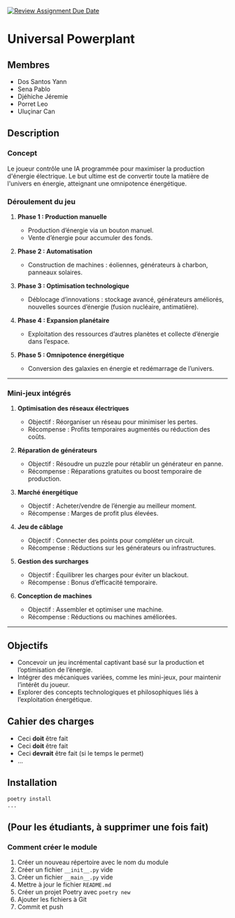 [![Review Assignment Due Date](https://classroom.github.com/assets/deadline-readme-button-22041afd0340ce965d47ae6ef1cefeee28c7c493a6346c4f15d667ab976d596c.svg)](https://classroom.github.com/a/oOQR1xPR)
# Universal Powerplant

## Membres

- Dos Santos Yann
- Sena Pablo
- Djéhiche Jéremie
- Porret Leo
- Uluçinar Can

## Description

### Concept  
Le joueur contrôle une IA programmée pour maximiser la production d'énergie électrique. Le but ultime est de convertir toute la matière de l'univers en énergie, atteignant une omnipotence énergétique.

### Déroulement du jeu  
1. **Phase 1 : Production manuelle**  
   - Production d’énergie via un bouton manuel.  
   - Vente d’énergie pour accumuler des fonds.  

2. **Phase 2 : Automatisation**  
   - Construction de machines : éoliennes, générateurs à charbon, panneaux solaires.  

3. **Phase 3 : Optimisation technologique**  
   - Déblocage d’innovations : stockage avancé, générateurs améliorés, nouvelles sources d’énergie (fusion nucléaire, antimatière).  

4. **Phase 4 : Expansion planétaire**  
   - Exploitation des ressources d’autres planètes et collecte d’énergie dans l’espace.  

5. **Phase 5 : Omnipotence énergétique**  
   - Conversion des galaxies en énergie et redémarrage de l’univers.  

---

### Mini-jeux intégrés  
1. **Optimisation des réseaux électriques**  
   - Objectif : Réorganiser un réseau pour minimiser les pertes.  
   - Récompense : Profits temporaires augmentés ou réduction des coûts.  

2. **Réparation de générateurs**  
   - Objectif : Résoudre un puzzle pour rétablir un générateur en panne.  
   - Récompense : Réparations gratuites ou boost temporaire de production.  

3. **Marché énergétique**  
   - Objectif : Acheter/vendre de l’énergie au meilleur moment.  
   - Récompense : Marges de profit plus élevées.  

4. **Jeu de câblage**  
   - Objectif : Connecter des points pour compléter un circuit.  
   - Récompense : Réductions sur les générateurs ou infrastructures.  

5. **Gestion des surcharges**  
   - Objectif : Équilibrer les charges pour éviter un blackout.  
   - Récompense : Bonus d’efficacité temporaire.  

6. **Conception de machines**  
   - Objectif : Assembler et optimiser une machine.  
   - Récompense : Réductions ou machines améliorées.  

---

## Objectifs
- Concevoir un jeu incrémental captivant basé sur la production et l’optimisation de l’énergie.  
- Intégrer des mécaniques variées, comme les mini-jeux, pour maintenir l’intérêt du joueur.  
- Explorer des concepts technologiques et philosophiques liés à l’exploitation énergétique.  


## Cahier des charges

- Ceci **doit** être fait
- Ceci **doit** être fait
- Ceci **devrait** être fait (si le temps le permet)
- ...

## Installation

```bash
poetry install
...
```

## (Pour les étudiants, à supprimer une fois fait)

### Comment créer le module

1. Créer un nouveau répertoire avec le nom du module
2. Créer un fichier `__init__.py` vide
3. Créer un fichier `__main__.py` vide
4. Mettre à jour le fichier `README.md`
5. Créer un projet Poetry avec `poetry new`
6. Ajouter les fichiers à Git
7. Commit et push
